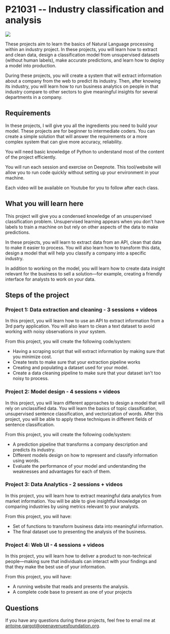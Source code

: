 # P21031 -- Industry classification and analysis

[<img src="https://deepnote.com/buttons/launch-in-deepnote.svg">](https://deepnote.com/project/P21031-Industry-project-S1FIR-FFTlGcJuMGQp1GMQ)

These projects aim to learn the basics of Natural Language processing within an industry project. In these projects, you will learn how to extract and clean data, design a classification model from unsupervised datasets (without human labels), make accurate predictions, and learn how to deploy a model into production.

During these projects, you will create a system that will extract information about a company from the web to predict its industry. Then, after knowing its industry, you will learn how to run business analytics on people in that industry compare to other sectors to give meaningful insights for several departments in a company. 

## Requirements

In these projects, I will give you all the ingredients you need to build your model. These projects are for beginner to intermediate coders. You can create a simple solution that will answer the requirements or a more complex system that can give more accuracy, reliability.

You will need basic knowledge of Python to understand most of the content of the project efficiently. 

You will run each session and exercise on Deepnote. This tool/website will allow you to run code quickly without setting up your environment in your machine.

Each video will be available on Youtube for you to follow after each class.

## What you will learn here

This project will give you a condensed knowledge of an unsupervised classification problem. Unsupervised learning appears when you don't have labels to train a machine on but rely on other aspects of the data to make predictions. 

In these projects, you will learn to extract data from an API, clean that data to make it easier to process. You will also learn how to transform this data, design a model that will help you classify a company into a specific industry.

In addition to working on the model, you will learn how to create data insight relevant for the business to sell a solution—for example, creating a friendly interface for analysts to work on your data.



## Steps of the project

### Project 1: Data extraction and cleaning - 3 sessions + videos

In this project, you will learn how to use an API to extract information from a 3rd party application. You will also learn to clean a text dataset to avoid working with noisy observations in your system.

From this project, you will create the following code/system:
- Having a scraping script that will extract information by making sure that you minimize cost.
- Create tests to make sure that your extraction pipeline works
- Creating and populating a dataset used for your model.
- Create a data cleaning pipeline to make sure that your dataset isn't too noisy to process.

### Project 2: Model design - 4 sessions + videos

In this project, you will learn different approaches to design a model that will rely on unclassified data. You will learn the basics of topic classification, unsupervised sentence classification, and vectorization of words. After this project, you will be able to apply these techniques in different fields of sentence classification.

From this project, you will create the following code/system:
- A prediction pipeline that transforms a company description and predicts its industry.
- Different models design on how to represent and classify information using words.
- Evaluate the performance of your model and understanding the weaknesses and advantages for each of them.

### Project 3: Data Analytics - 2 sessions + videos

In this project, you will learn how to extract meaningful data analytics from market information. You will be able to give insightful knowledge on comparing industries by using metrics relevant to your analysts.

From this project, you will have:
- Set of functions to transform business data into meaningful information.
- The final dataset use to presenting the analysis of the business.

### Project 4: Web UI - 4 sessions + videos

In this project, you will learn how to deliver a product to non-technical people—making sure that individuals can interact with your findings and that they make the best use of your information.

From this project, you will have:
- A running website that reads and presents the analysis.
- A complete code base to present as one of your projects

## Questions
If you have any questions during these projects, feel free to email me at antoine.gargot@openavenuesfoundation.org.